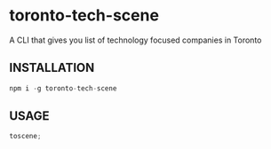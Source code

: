# toronto-tech-scene

A CLI that gives you list of technology focused companies in Toronto

## INSTALLATION

```js
npm i -g toronto-tech-scene
```

## USAGE

```js
toscene;
```
